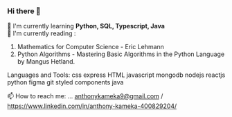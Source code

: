 ### Hi there 👋

<!--
**anthonykameka/anthonykameka** is a ✨ _special_ ✨ repository because its `README.md` (this file) appears on your GitHub profile.

Here are some ideas to get you started:

- 🔭 I’m currently working on ...
- 🌱 I’m currently learning ...
- 👯 I’m looking to collaborate on ...
- 🤔 I’m looking for help with ...
- 💬 Ask me about ...
- 📫 How to reach me: ...
- 😄 Pronouns: ...
- ⚡ Fun fact: ...
-->

🌱 I'm currently learning **Python, SQL, Typescript, Java**  <br />
📔 I'm currently reading : 
1) Mathematics for Computer Science - Eric Lehmann <br />
2) Python Algorithms - Mastering Basic Algorithms in the Python Language by Mangus Hetland. <br />

Languages and Tools:
css express HTML javascript mongodb nodejs reactjs python figma git styled components java


📫 How to reach me: ... anthonykameka9@gmail.com / https://www.linkedin.com/in/anthony-kameka-400829204/
